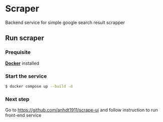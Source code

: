 # Scraper

Backend service for simple google search result scrapper

## Run scraper

### Prequisite

**[Docker](https://docs.docker.com/engine/install/)** installed

### Start the service

```sh
$ docker compose up --build -d
```

### Next step

Go to https://github.com/anhdt1911/scrape-ui and follow instruction to run front-end service
